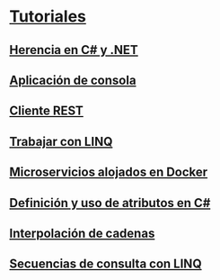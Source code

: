 # [Tutoriales](index.md)
## [Herencia en C# y .NET](inheritance.md)
## [Aplicación de consola](console-teleprompter.md)
## [Cliente REST](console-webapiclient.md)
## [Trabajar con LINQ](working-with-linq.md)
## [Microservicios alojados en Docker](microservices.md)
## [Definición y uso de atributos en C#](attributes.md)
## [Interpolación de cadenas](string-interpolation.md)
## [Secuencias de consulta con LINQ](working-with-linq.md)
